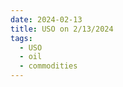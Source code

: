 ```yaml
---
date: 2024-02-13
title: USO on 2/13/2024
tags: 
  - USO
  - oil
  - commodities
---
```

<div class="post">
<snapshot-grid 
    :reports="['2024/02/12/CTA/USO', '2024/02/13/CTA/USO', '2024/02/13/MTP/USO']"
    chart="2024/02/13/Chart/USO"
/>
<p>

</p>
<p>

</p>
</div>